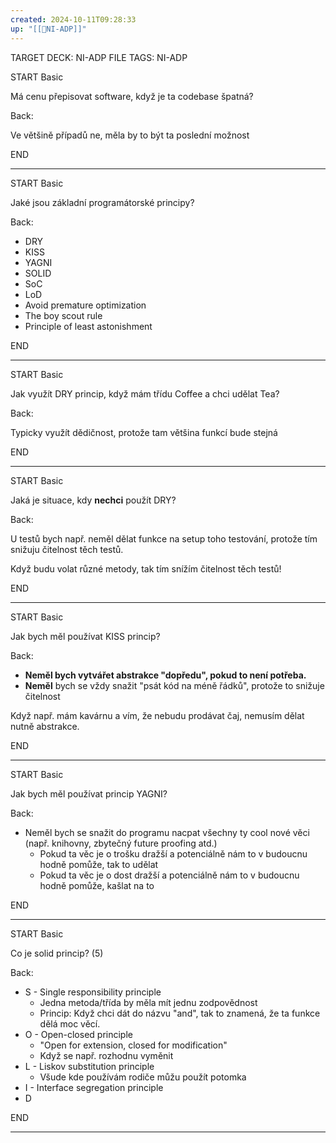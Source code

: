 ```yaml
---
created: 2024-10-11T09:28:33
up: "[[📖NI-ADP]]"
---
```


TARGET DECK: NI-ADP
FILE TAGS: NI-ADP


START
Basic

Má cenu přepisovat software, když je ta codebase špatná?

Back:

Ve většině případů ne, měla by to být ta poslední možnost

END

---


START
Basic

Jaké jsou základní programátorské principy?

Back:

- DRY
- KISS
- YAGNI
- SOLID
- SoC
- LoD
- Avoid premature optimization
- The boy scout rule
- Principle of least astonishment

END

---


START
Basic

Jak využít DRY princip, když mám třídu Coffee a chci udělat Tea?

Back:

Typicky využít dědičnost, protože tam většina funkcí bude stejná

END

---


START
Basic

Jaká je situace, kdy **nechci** použít DRY?

Back:

U testů bych např. neměl dělat funkce na setup toho testování, protože tím snižuju čitelnost těch testů.

Když budu volat různé metody, tak tím snížím čitelnost těch testů!

END

---


START
Basic

Jak bych měl používat KISS princip?

Back:

- **Neměl bych vytvářet abstrakce "dopředu", pokud to není potřeba.**
- **Neměl** bych se vždy snažit "psát kód na méně řádků", protože to snižuje čitelnost

Když např. mám kavárnu a vím, že nebudu prodávat čaj, nemusím dělat nutně abstrakce.

END

---


START
Basic

Jak bych měl používat princip YAGNI?

Back:

- Neměl bych se snažit do programu nacpat všechny ty cool nové věci (např. knihovny, zbytečný future proofing atd.)
	- Pokud ta věc je o trošku dražší a potenciálně nám to v budoucnu hodně pomůže, tak to udělat
	- Pokud ta věc je o dost dražší a potenciálně nám to v budoucnu hodně pomůže, kašlat na to

END

---


START
Basic

Co je solid princip? (5)

Back:

- S - Single responsibility principle
	- Jedna metoda/třída by měla mít jednu zodpovědnost
	- Princip: Když chci dát do názvu "and", tak to znamená, že ta funkce dělá moc věcí.
- O - Open-closed principle
	- "Open for extension, closed for modification"
	- Když se např. rozhodnu vyměnit
- L - Liskov substitution principle
	- Všude kde používám rodiče můžu použít potomka
- I - Interface segregation principle
- D

END

---


